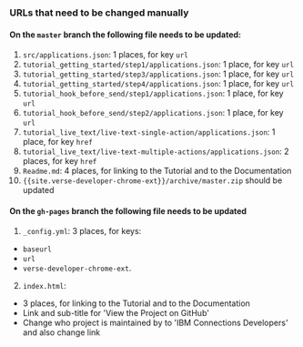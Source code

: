 ### URLs that need to be changed manually

#### On the `master` branch the following file needs to be updated:
1. `src/applications.json`: 1 places, for key `url`
2. `tutorial_getting_started/step1/applications.json`: 1 place, for key `url`
3. `tutorial_getting_started/step3/applications.json`: 1 place, for key `url`
4. `tutorial_getting_started/step4/applications.json`: 1 place, for key `url`
5. `tutorial_hook_before_send/step1/applications.json`: 1 place, for key `url`
6. `tutorial_hook_before_send/step2/applications.json`: 1 place, for key `url`
7. `tutorial_live_text/live-text-single-action/applications.json`: 1 place, for key `href`
8. `tutorial_live_text/live-text-multiple-actions/applications.json`: 2 places, for key `href`
9. `Readme.md`: 4 places, for linking to the Tutorial and to the Documentation
10. `{{site.verse-developer-chrome-ext}}/archive/master.zip` should be updated

#### On the `gh-pages` branch the following file needs to be updated
1. `_config.yml`: 3 places, for keys:
  * `baseurl`
  * `url`
  * `verse-developer-chrome-ext`.
2. `index.html`: 
  * 3 places, for linking to the Tutorial and to the Documentation
  * Link and sub-title for 'View the Project on GitHub'
  * Change who project is maintained by to 'IBM Connections Developers' and also change link

